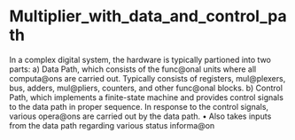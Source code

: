 # Multiplier_with_data_and_control_path
In a complex digital system, the hardware is typically partioned into two parts: 
a) Data Path, which consists of the func@onal units where all computa@ons are carried out. 
 Typically consists of registers, mul@plexers, bus, adders, mul@pliers, counters, and other func@onal blocks. 
b) Control Path, which implements a finite-state machine and provides control signals to the data path in proper sequence. 
 In response to the control signals, various opera@ons are carried out by the data path. • Also takes inputs from the data path regarding various status informa@on
